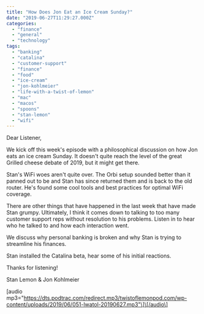 ```yaml
---
title: "How Does Jon Eat an Ice Cream Sunday?"
date: "2019-06-27T11:29:27.000Z"
categories: 
  - "finance"
  - "general"
  - "technology"
tags: 
  - "banking"
  - "catalina"
  - "customer-support"
  - "finance"
  - "food"
  - "ice-cream"
  - "jon-kohlmeier"
  - "life-with-a-twist-of-lemon"
  - "mac"
  - "macos"
  - "spoons"
  - "stan-lemon"
  - "wifi"
---
```


Dear Listener,

We kick off this week's episode with a philosophical discussion on how Jon eats an ice cream Sunday. It doesn't quite reach the level of the great Grilled cheese debate of 2019, but it might get there.

Stan's WiFi woes aren't quite over. The Orbi setup sounded better than it panned out to be and Stan has since returned them and is back to the old router. He's found some cool tools and best practices for optimal WiFi coverage.

There are other things that have happened in the last week that have made Stan grumpy. Ultimately, I think it comes down to talking to too many customer support reps without resolution to his problems. Listen in to hear who he talked to and how each interaction went.

We discuss why personal banking is broken and why Stan is trying to streamline his finances.

Stan installed the Catalina beta, hear some of his initial reactions.

Thanks for listening!

Stan Lemon & Jon Kohlmeier

\[audio mp3="https://dts.podtrac.com/redirect.mp3/twistoflemonpod.com/wp-content/uploads/2019/06/051-lwatol-20190627.mp3"\]\[/audio\]

